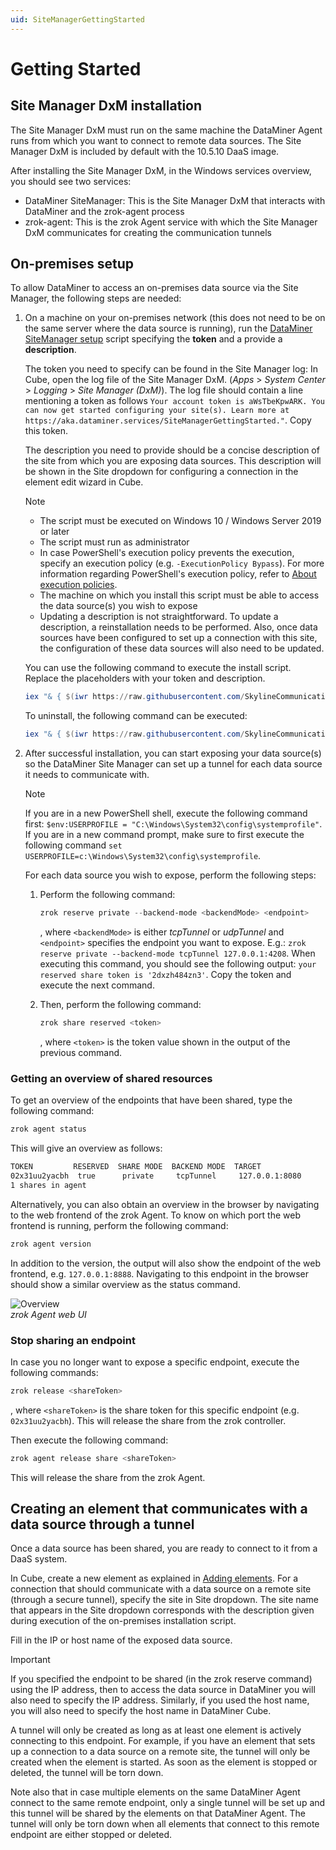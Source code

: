 ```yaml
---
uid: SiteManagerGettingStarted
---
```


# Getting Started

## Site Manager DxM installation

The Site Manager DxM must run on the same machine the DataMiner Agent runs from which you want to connect to remote data sources. The Site Manager DxM is included by default with the 10.5.10 DaaS image.

After installing the Site Manager DxM, in the Windows services overview, you should see two services:

- DataMiner SiteManager: This is the Site Manager DxM that interacts with DataMiner and the zrok-agent process
- zrok-agent: This is the zrok Agent service with which the Site Manager DxM communicates for creating the communication tunnels

## On-premises setup

To allow DataMiner to access an on-premises data source via the Site Manager, the following steps are needed:

1. On a machine on your on-premises network (this does not need to be on the same server where the data source is running), run the [DataMiner SiteManager setup](https://github.com/SkylineCommunications/dataminer-sitemanager-setup/blob/main/Setup-DataMinerSiteManager.ps1) script specifying the **token** and a provide a **description**.

    The token you need to specify can be found in the Site Manager log: In Cube, open the log file of the Site Manager DxM. (*Apps* > *System Center* > *Logging* > *Site Manager (DxM)*). The log file should contain a line mentioning a token as follows `Your account token is aWsTbeKpwARK. You can now get started configuring your site(s). Learn more at https://aka.dataminer.services/SiteManagerGettingStarted."`. Copy this token.

    The description you need to provide should be a concise description of the site from which you are exposing data sources. This description will be shown in the Site dropdown for configuring a connection in the element edit wizard in Cube.

    > [!NOTE]
    >
    > - The script must be executed on Windows 10 / Windows Server 2019 or later
    > - The script must run as administrator
    > - In case PowerShell's execution policy prevents the execution, specify an execution policy (e.g. `-ExecutionPolicy Bypass`). For more information regarding PowerShell's execution policy, refer to [About execution policies](https://learn.microsoft.com/en-us/powershell/module/microsoft.powershell.core/about/about_execution_policies?view=powershell-7.5).
    > - The machine on which you install this script must be able to access the data source(s) you wish to expose
    > - Updating a description is not straightforward. To update a description, a reinstallation needs to be performed. Also, once data sources have been configured to set up a connection with this site, the configuration of these data sources will also need to be updated.

    You can use the following command to execute the install script. Replace the placeholders with your token and description.

    ```powershell
    iex "& { $(iwr https://raw.githubusercontent.com/SkylineCommunications/dataminer-sitemanager-setup/main/Setup-DataMinerSiteManager.ps1) } -Command install -ZrokAccountToken '<token>' -ZrokEnvironmentDescription '<description>'"
    ```

    To uninstall, the following command can be executed:

    ```powershell
    iex "& { $(iwr https://raw.githubusercontent.com/SkylineCommunications/dataminer-sitemanager-setup/main/Setup-DataMinerSiteManager.ps1) } -Command uninstall"
    ```

1. After successful installation, you can start exposing your data source(s) so the DataMiner Site Manager can set up a tunnel for each data source it needs to communicate with.

    > [!NOTE]
    > If you are in a new PowerShell shell, execute the following command first: `$env:USERPROFILE = "C:\Windows\System32\config\systemprofile"`.
    > If you are in a new command prompt, make sure to first execute the following command `set USERPROFILE=c:\Windows\System32\config\systemprofile`.

    For each data source you wish to expose, perform the following steps:

    1. Perform the following command:

        ```powershell
        zrok reserve private --backend-mode <backendMode> <endpoint>
        ```

       , where `<backendMode>` is either *tcpTunnel* or *udpTunnel* and `<endpoint>` specifies the endpoint you want to expose. E.g.: `zrok reserve private --backend-mode tcpTunnel 127.0.0.1:4208`. When executing this command, you should see the following output: `your reserved share token is '2dxzh484zn3'`. Copy the token and execute the next command.
    1. Then, perform the following command:

        ```powershell
        zrok share reserved <token>
        ```

       , where `<token>` is the token value shown in the output of the previous command.

### Getting an overview of shared resources

To get an overview of the endpoints that have been shared, type the following command:

```powershell
zrok agent status
```

This will give an overview as follows:

```bash
TOKEN         RESERVED  SHARE MODE  BACKEND MODE  TARGET
02x31uu2yacbh  true      private     tcpTunnel     127.0.0.1:8080
1 shares in agent
```

Alternatively, you can also obtain an overview in the browser by navigating to the web frontend of the zrok Agent. To know on which port the web frontend is running, perform the following command:

```powershell
zrok agent version
```

In addition to the version, the output will also show the endpoint of the web frontend, e.g. `127.0.0.1:8888`.
Navigating to this endpoint in the browser should show a similar overview as the status command.

![Overview](~/dataminer/images/zrok_agent_webui.png)<br>*zrok Agent web UI*

### Stop sharing an endpoint

In case you no longer want to expose a specific endpoint, execute the following commands:

```powershell
zrok release <shareToken>
```

, where `<shareToken>` is the share token for this specific endpoint (e.g. `02x31uu2yacbh`). This will release the share from the zrok controller.

Then execute the following command:

```powershell
zrok agent release share <shareToken>
```

This will release the share from the zrok Agent.

## Creating an element that communicates with a data source through a tunnel

Once a data source has been shared, you are ready to connect to it from a DaaS system.

In Cube, create a new element as explained in [Adding elements](xref:Adding_elements).
For a connection that should communicate with a data source on a remote site (through a secure tunnel), specify the site in Site dropdown.
The site name that appears in the Site dropdown corresponds with the description given during execution of the on-premises installation script.

Fill in the IP or host name of the exposed data source.

> [!IMPORTANT]
>
> If you specified the endpoint to be shared (in the zrok reserve command) using the IP address, then to access the data source in DataMiner you will also need to specify the IP address. Similarly, if you used the host name, you will also need to specify the host name in DataMiner Cube.

A tunnel will only be created as long as at least one element is actively connecting to this endpoint.
For example, if you have an element that sets up a connection to a data source on a remote site, the tunnel will only be created when the element is started. As soon as the element is stopped or deleted, the tunnel will be torn down.

Note also that in case multiple elements on the same DataMiner Agent connect to the same remote endpoint, only a single tunnel will be set up and this tunnel will be shared by the elements on that DataMiner Agent. The tunnel will only be torn down when all elements that connect to this remote endpoint are either stopped or deleted.
